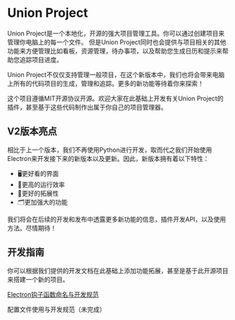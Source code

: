 # Union Project

Union Project是一个本地化，开源的强大项目管理工具。你可以通过创建项目来管理你电脑上的每一个文件。
但是Union Project同时也会提供与项目相关的其他功能来方便管理比如看板，资源管理，待办事项，以及帮助您生成日历和提示来帮助您追踪项目进度。

Union Project不仅仅支持管理一般项目，在这个新版本中，我们也将会带来电脑上所有的代码项目的生成，管理和追踪。更多的新功能等待着你来探索！

这个项目遵循MIT开源协议开源。欢迎大家在此基础上开发有关Union Project的插件，甚至基于这些代码制作出属于你自己的项目管理器。

## V2版本亮点
相比于上一个版本，我们不再使用Python进行开发，取而代之我们开始使用Electron来开发接下来的新版本以及更新。因此，新版本拥有着以下特性：

- 🖥️更好看的界面
- 🚀更高的运行效率
- 🧩更好的拓展性
- 🗂️更加强大的功能

我们将会在后续的开发和发布中透露更多新功能的信息，插件开发API，以及使用方法。尽情期待！

## 开发指南
你可以根据我们提供的开发文档在此基础上添加功能拓展，甚至是基于此开源项目来搭建一个新的项目。

[Electron钩子函数命名与开发规范](./Documentations/IPC_API_Documentation.md)

配置文件使用与开发规范（未完成）